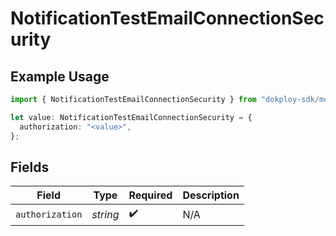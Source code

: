 # NotificationTestEmailConnectionSecurity

## Example Usage

```typescript
import { NotificationTestEmailConnectionSecurity } from "dokploy-sdk/models/operations";

let value: NotificationTestEmailConnectionSecurity = {
  authorization: "<value>",
};
```

## Fields

| Field              | Type               | Required           | Description        |
| ------------------ | ------------------ | ------------------ | ------------------ |
| `authorization`    | *string*           | :heavy_check_mark: | N/A                |